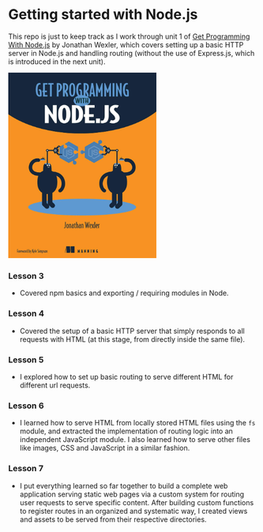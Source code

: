 # Getting started with Node.js

This repo is just to keep track as I work through unit 1 of [Get Programming With Node.js](https://amzn.eu/d/1SdEKQ3) by Jonathan Wexler, which covers setting up a basic HTTP server in Node.js and handling routing (without the use of Express.js, which is introduced in the next unit).

<a href="https://amzn.eu/d/1SdEKQ3"><img src="book_cover.jpg" width="300" /></a>

### Lesson 3

- Covered npm basics and exporting / requiring modules in Node.

### Lesson 4

- Covered the setup of a basic HTTP server that simply responds to all requests with HTML (at this stage, from directly inside the same file).

### Lesson 5

- I explored how to set up basic routing to serve different HTML for different url requests.

### Lesson 6

- I learned how to serve HTML from locally stored HTML files using the `fs` module, and extracted the implementation of routing logic into an independent JavaScript module. I also learned how to serve other files like images, CSS and JavaScript in a similar fashion.

### Lesson 7

- I put everything learned so far together to build a complete web application serving static web pages via a custom system for routing user requests to serve specific content. After building custom functions to register routes in an organized and systematic way, I created views and assets to be served from their respective directories.